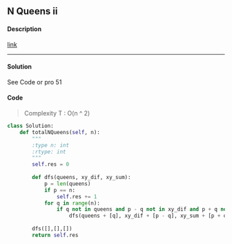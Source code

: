 ## N Queens ii

#### Description

[link](https://leetcode.com/problems/n-queens-ii)

---

#### Solution

See Code or pro 51

#### Code

> Complexity T : O(n ^ 2)

```python
class Solution:
    def totalNQueens(self, n):
        """
        :type n: int
        :rtype: int
        """
        self.res = 0
        
        def dfs(queens, xy_dif, xy_sum):
            p = len(queens)
            if p == n:
                self.res += 1
            for q in range(n):
                if q not in queens and p - q not in xy_dif and p + q not in xy_sum:
                    dfs(queens + [q], xy_dif + [p - q], xy_sum + [p + q])
        
        dfs([],[],[])
        return self.res
```

